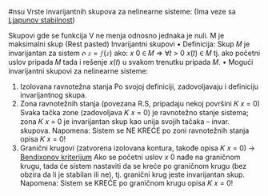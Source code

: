 #nsu 
Vrste invarijantnih skupova za nelinearne sisteme:
(Ima veze sa [Ljapunov stabilnost](Ljapunov%20stabilnost))

Skupovi gde se funkcija V ne menja odnosno jednaka je nuli.
M je maksimalni skup 
(Rest pasted)
Invarijantni skupovi
• Definicija: Skup 𝑀 je
invarijantan za sistem ሶ 𝑥 = 𝑓(𝑥) ako:
𝑥 0 ∈ 𝑀 ⇒ ∀𝑡 > 0 𝑥(𝑡) ∈ 𝑀
tj. ako početni uslov pripada 𝑀 tada i rešenje 𝑥(𝑡) u svakom trenutku pripada 𝑀.
• Mogući invarijantni skupovi za nelinearne sisteme:
1. Izolovana ravnotežna stanja
Po svojoj definiciji, zadovoljavaju i definiciju invarijantnog skupa.
2. Zona ravnotežnih stanja (povezana R.S, pripadaju nekoj površini 𝐾 𝑥 = 0)
Svaka tačka zone (zadovoljava 𝐾 𝑥 = 0) je ravnotežno stanje sistema;
zona 𝐾 𝑥 = 0 je invarijantan skup kao unija svojih tačaka – invar. skupova.
Napomena: Sistem se NE KREĆE po zoni ravnotežnih stanja opisa 𝐾 𝑥 = 0!
3. Granični krugovi (zatvorena izolovana kontura, takođe opisa 𝐾 𝑥 = 0) -> [Bendixonov kriterijum](Bendixonov%20kriterijum)
Ako se početni uslov 𝑥 0 nađe na graničnom krugu, tada će sistem nastaviti
da se kreće po graničnom krugu (bez obzira da li je stabilan ili ne), tj.
granični krug jeste invarijantan skup.
Napomena: Sistem se KREĆE po graničnom krugu opisa 𝐾 𝑥 = 0!
